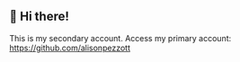 ## 👋 Hi there!

This is my secondary account. Access my primary account: https://github.com/alisonpezzott  
